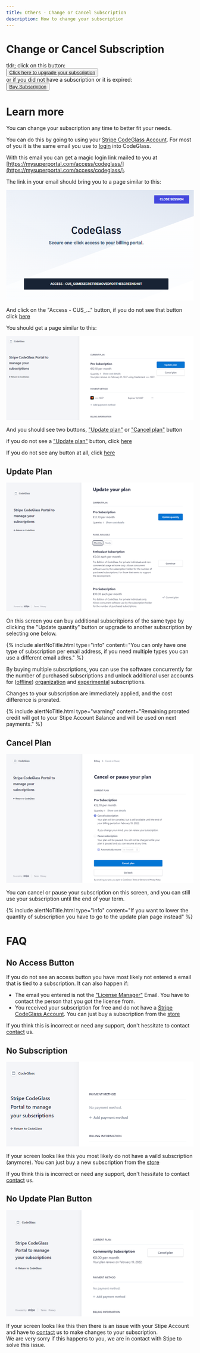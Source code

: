 ```yaml
---
title: Others - Change or Cancel Subscription
description: How to change your subscription
---
```

# Change or Cancel Subscription

tldr; click on this button: <br/>
<button><a href="https://mysuperportal.com/access/codeglass/" target="_blanc"> Click here to upgrade your subscription </a></button> <br/>
or if you did not have a subscription or it is expired:<br/>
<button><a href="https://codeglass.io/offers" target="_blanc"> Buy Subscription </a></button>




# Learn more

You can change your subscription any time to better fit your needs.

You can do this by going to using your [Stripe CodeGlass Account](Account.md#stripe-codeglass-account).
For most of you it is the same email you use to [login](../views/Splashscreen.md#login) into CodeGlass.

With this email you can get a magic login link mailed to you at [https://mysuperportal.com/access/codeglass/](https://mysuperportal.com/access/codeglass/).

The link in your email should bring you to a page similar to this:

![assets/img/Stripe/Stripe_MySuperPortal.png](../../assets/img/Stripe/Stripe_MySuperPortal.png)

And click on the "Access - CUS_..." button, if you do not see that button click [here](#no-access-button)

You should get a page similar to this:

![assets/img/Stripe/Stripe_Subscription.png](../../assets/img/Stripe/Stripe_Subscription.png)

And you should see two buttons, ["Update plan"](#update-plan) or ["Cancel plan"](#cancel-plan) button

if you do not see a ["Update plan"](#update-plan) button, click [here](#no-update-plan-button)

If you do not see any button at all, click [here](#no-subscription)



## Update Plan

![assets/img/Stripe/Stripe_UpdatePlan.png](../../assets/img/Stripe/Stripe_UpdatePlan.png)

On this screen you can buy additional subscritpions of the same type by clicking the "Update quantity" button or upgrade to another subscription by selecting one below. <br/>

{% include alertNoTitle.html  type="info" content="You can only have one type of subscription per email address, if you need multiple types you can use a different email adres."  %}

By buying multiple subscriptions, you can use the software concurrently for the number of purchased subscriptions and unlock additional user accounts for ([offline](../LicenseTypes/OfflineOrganisationSubscription.md)) [organization](../LicenseTypes/OrganisationSubscription.md) and [experimental](../LicenseTypes/ExperimentalSubscription.md) subscriptions.


Changes to your subscription are immediately applied, and the cost difference is prorated.


{% include alertNoTitle.html  type="warning" content="Remaining prorated credit will got to your Stipe Account Balance and will be used on next payments."  %}





## Cancel Plan
![assets/img/Stripe/Stripe_CancelPlan.png](../../assets/img/Stripe/Stripe_CancelPlan.png)

You can cancel or pause your subscription on this screen, and you can still use your subscription until the end of your term.

{% include alertNoTitle.html  type="info" content="If you want to lower the quantity of subscription you have to go to the update plan page instead"  %}







# FAQ

## No Access Button
If you do not see an access button you have most likely not entered a email that is tied to a subscription.
It can also happen if:

- The email you entered is not the ["License Manager"](Account.md#licensespring-codeglass-Account) Email.
    You have to contact the person that you got the license from.
- You received your subscription for free and do not have a [Stripe CodeGlass Account](Account.md#stripe-codeGlass-account).
    You can just buy a subscription from the [store](https://codeglass.io/offers)


If you think this is incorrect or need any support, don't hessitate to contact [contact](../../contact) us.


## No Subscription
![assets/img/Stripe/Stripe_NoSubscription.png](../../assets/img/Stripe/Stripe_NoSubscription.png)

If your screen looks like this you most likely do not have a vaild subscription (anymore).
You can just buy a new subscription from the [store](https://codeglass.io/offers)

If you think this is incorrect or need any support, don't hessitate to contact [contact](../../contact) us.


## No Update Plan Button
![assets/img/Stripe/Stripe_NoUpdatePlan.png](../../assets/img/Stripe/Stripe_NoUpdatePlan.png)


If your screen looks like this then there is an issue with your Stipe Account and have to [contact](../../contact) us to make changes to your subscription. <br/>
We are very sorry if this happens to you, we are in contact with Stipe to solve this issue.
